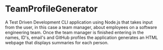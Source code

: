 # TeamProfileGenerator
A Test Driven Development CLI application using Node.js that takes input from the user, in this case a team manager, about employees on a software engineering team. Once the team manager is finished entering in the names, ID's, email's and GitHub profiles the application generates an HTML webpage that displays summaries for each person.

